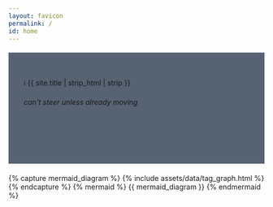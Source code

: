 ```yaml
---
layout: favicon
permalink: /
id: home
---
```

<script src="{{ '/assets/js/search.js' | relative_url }}" defer></script>
<link href="{{ '/pagefind/pagefind-ui.css' | relative_url }}" rel="stylesheet">
<script src="{{ '/pagefind/pagefind-ui.js' | relative_url }}" defer></script>
<script type="module">
	import PagefindHighlight from '{{ "/pagefind/pagefind-highlight.js" | relative_url }}';
	document.addEventListener('DOMContentLoaded', () => {
		new PagefindHighlight({
			highlightParam: "highlight"
		});
	});
</script>
<aside class="search-aside aside" style="margin: 20px 0;
        padding: 50px 80px 80px 30px;
        background-position: right top, left bottom;
        background-repeat: no-repeat;
        background-color: #576273;
        display: block;
        unicode-bidi: isolate;
        
        /* Search input styling */
        & .search-input { /*Descendant selector for specificity*/
            margin: 20px 0;
        }

        & .search-input-inner { /*Descendant selector for specificity*/
            display: flex;
            align-items: center;
        }

        & .search-input-text { /*Descendant selector for specificity*/
            width: 100%;
            padding: 10px;
        }

        & .search-input-button { /*Descendant selector for specificity*/
            background-color: #3498db;
            padding: 10px;
            text-decoration: none;
            color: white;
            cursor: pointer;
        }

        /* Media queries for aside */
        @media (max-width: 767px) {
            padding: 30px 15px;
            &:first-of-type { /* Correct selector for first-child functionality using inline-styles. */
                margin: 0 0 15px; 
            }
        }

        @media (max-width: 980px) {
            padding: 30px;
            background-size: contain;
        }

        @media (max-width: 1170px) {
            padding: 50px;
        }">
	<style>
		/* CSS Variables in a 
			<style> tag inside the aside */
		:root {
			--radius: 50;
			--PI: 3.14159265358979;
			--circumference: calc(var(--PI) * var(--radius) * 2px);
			/* Toastify notification colors */
			--toastify-color-light: #fff;
			--toastify-color-dark: #121212;
			--toastify-color-info: #3498db;
			--toastify-color-success: #07bc0c;
			--toastify-color-warning: #f1c40f;
			--toastify-color-error: #e74c3c;
			--toastify-icon-color-info: var(--toastify-color-info);
			--toastify-icon-color-success: var(--toastify-color-success);
			--toastify-icon-color-warning: var(--toastify-color-warning);
			--toastify-icon-color-error: var(--toastify-color-error);
			--toastify-width: 320px;
			--toastify-max-width: 320px;
			--toastify-z-index: 9999;
			--toastify-font-family: sans-serif;
			--toastify-text-color-light: #757575;
			--toastify-text-color-dark: #fff;
			--toastify-text-color-info: #fff;
			--toastify-text-color-success: #fff;
			--toastify-text-color-warning: #fff;
			--toastify-text-color-error: #fff;
		}
	</style>
 <h6 class="post-title">
   &#8505; {{ site.title | strip_html | strip }}
 </h6>
 <div class="search-input">
		<div class="search-input-inner">
      <div id="search" class="search-input-block"></div>
    </div>
 </div>
 <h6>can't steer unless already moving
 </h6>
 </aside>
{% capture mermaid_diagram %}
{% include assets/data/tag_graph.html %}
{% endcapture %}
{% mermaid %}
{{ mermaid_diagram }}
{% endmermaid %}
<div id="cusdis_thread"
  data-host="https://cusdis.com"
  data-app-id="b592d3cb-aef5-4de9-b6d3-0775168629fb"
  data-page-id="{{ page.url | slugify }}"
  data-page-url="{{ site.url }}{% if site.baseurl %}{{ site.baseurl }}{% endif %}{{ page.url }}"
  data-page-title="{{ page.title | escape }}"
></div>
<script async defer src="https://cusdis.com/js/cusdis.es.js"></script>
